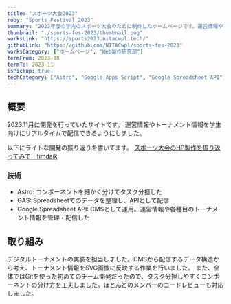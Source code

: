 ```yaml
---
title: "スポーツ大会2023"
ruby: "Sports Festival 2023"
summary: "2023年度の学内のスポーツ大会のために制作したホームページです。運営情報やトーナメント情報を学生向けにリアルタイムで配信します。"
thumbnail: "./sports-fes-2023/thumbnail.png"
worksLink: "https://sports2023.nitacwpl.tech/"
githubLink: "https://github.com/NITACwpl/sports-fes-2023"
worksCategory: ["ホームページ", "Web製作研究部"]
termFrom: 2023-10
termTo: 2023-11
isPickup: true
techCategory: ["Astro", "Google Apps Script", "Google Spreadsheet API", "GitHub", "Figma"]
---
```

## 概要
2023.11月に開発を行っていたサイトです。
運営情報やトーナメント情報を学生向けにリアルタイムで配信できるようにしました。

以下にライトな開発の振り返りを書いてます。
[スポーツ大会のHP製作を振り返ってみて｜timdaik](https://sizu.me/tim_daik/posts/5x0mneu5codr)

### 技術
- Astro: コンポーネントを細かく分けてタスク分担した
- GAS: Spreadsheetでのデータを整理し、APIとして配信
- Google Spreadsheet API: CMSとして運用。運営情報や各種目のトーナメント情報を管理・配信した

## 取り組み
デジタルトーナメントの実装を担当しました。CMSから配信するデータ構造から考え、トーナメント情報をSVG画像に反映する作業を行いました。
また、全体ではGitを使った初めてのチーム開発だったので、タスク分担しやすくコンポーネントの分け方を工夫しました。ほとんどのメンバーのコードレビューも対応しました。

